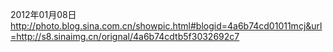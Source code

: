 2012年01月08日
http://photo.blog.sina.com.cn/showpic.html#blogid=4a6b74cd01011mcj&url=http://s8.sinaimg.cn/orignal/4a6b74cdtb5f3032692c7
  
